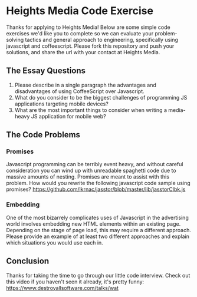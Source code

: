 # Heights Media Code Exercise
Thanks for applying to Heights Media! Below are some simple code exercises we'd like you to complete so we can evaluate your problem-solving tactics and general approach to engineering, specifically using javascript and coffeescript. Please fork this repository and push your solutions, and share the url with your contact at Heights Media.

## The Essay Questions

1. Please describe in a single paragraph the advantages and disadvantages of using CoffeeScript over Javascript.
2. What do you consider to be the biggest challenges of programming JS applications targeting mobile devices?
3. What are the most important things to consider when writing a media-heavy JS application for mobile web?

## The Code Problems

### Promises
Javascript programming can be terribly event heavy, and without careful consideration you can wind up with unreadable spaghetti code due to massive amounts of nesting. Promises are meant to assist with this problem. How would you rewrite the following javascript code sample using promises? https://github.com/lkrnac/jasstor/blob/master/lib/jasstorClbk.js

### Embedding
One of the most bizarrely complicates uses of Javascript in the advertising world involves embedding new HTML elements within an existing page. Depending on the stage of page load, this may require a different approach. Please provide an example of at least two different approaches and explain which situations you would use each in.

## Conclusion
Thanks for taking the time to go through our little code interview. Check out this video if you haven't seen it already, it's pretty funny: https://www.destroyallsoftware.com/talks/wat
